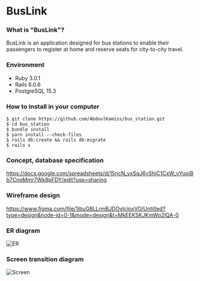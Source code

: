 # BusLink
### What is "BusLink"?
BusLink is an application designed for bus stations to enable their 								
passengers to register at home and reserve seats for city-to-city travel.								

### Environment
- Ruby 3.0.1
- Rails 6.0.6
- PostgreSQL 15.3


### How to install in your computer
```
$ git clone https://github.com/AbdoulKamiss/bus_station.git
$ cd bus_station
$ bundle install
$ yarn install --check-files
$ rails db:create && rails db:migrate
$ rails s
```

### Concept, database specification
https://docs.google.com/spreadsheets/d/15ncN_yxSqJ6vShiC1CxW_yYuoiBb7CnqMmr7Wk8pFDY/edit?usp=sharing

### Wireframe design
https://www.figma.com/file/1ibuG8LLrmBJDOvIcipxVO/Untitled?type=design&node-id=0-1&mode=design&t=MkEEKSKJKmWo2IQA-0

### ER diagram
![ER](https://i.gyazo.com/45328dcb438ed2d630ce57b7a48197b9.png)

### Screen transition diagram
![Screen](https://i.gyazo.com/f5e15e23605218834c8b334289ea5659.png)
